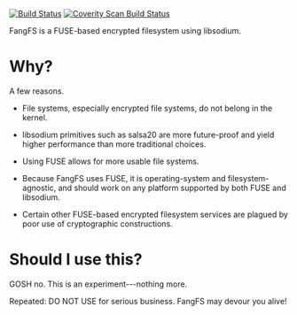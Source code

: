 [![Build Status](https://travis-ci.org/wolfbox/fangfs.png)](https://travis-ci.org/wolfbox/fangfs)
<a href="https://scan.coverity.com/projects/3203">
    <img alt="Coverity Scan Build Status"
	     src="https://scan.coverity.com/projects/3203/badge.svg"/>
</a>

FangFS is a FUSE-based encrypted filesystem using libsodium.

Why?
====

A few reasons.

* File systems, especially encrypted file systems, do not belong in the
  kernel.

* libsodium primitives such as salsa20 are more future-proof and
  yield higher performance than more traditional choices.

* Using FUSE allows for more usable file systems.

* Because FangFS uses FUSE, it is operating-system and filesystem-agnostic,
  and should work on any platform supported by both FUSE and libsodium.

* Certain other FUSE-based encrypted filesystem services are plagued
  by poor use of cryptographic constructions.

Should I use this?
==================

GOSH no.  This is an experiment---nothing more.

Repeated: DO NOT USE for serious business.  FangFS may devour you alive!
